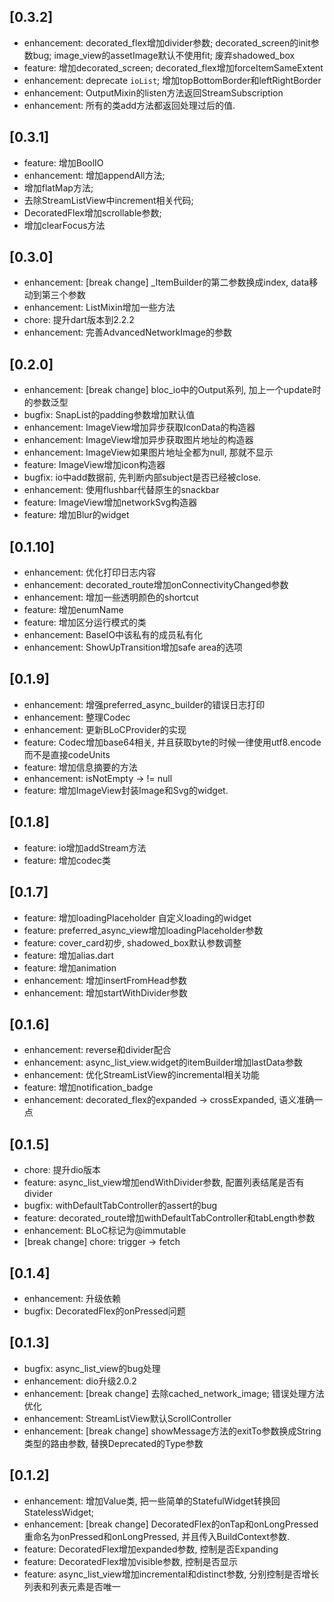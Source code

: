 ## [0.3.2]
- enhancement: decorated_flex增加divider参数; decorated_screen的init参数bug; image_view的assetImage默认不使用fit; 废弃shadowed_box
- feature: 增加decorated_screen; decorated_flex增加forceItemSameExtent
- enhancement: deprecate `ioList`; 增加topBottomBorder和leftRightBorder
- enhancement: OutputMixin的listen方法返回StreamSubscription
- enhancement: 所有的类add方法都返回处理过后的值.

## [0.3.1]
- feature: 增加BoolIO
- enhancement: 增加appendAll方法;
- 增加flatMap方法; 
- 去除StreamListView中increment相关代码; 
- DecoratedFlex增加scrollable参数; 
- 增加clearFocus方法

## [0.3.0]
- enhancement: [break change] _ItemBuilder的第二参数换成index, data移动到第三个参数
- enhancement: ListMixin增加一些方法
- chore: 提升dart版本到2.2.2
- enhancement: 完善AdvancedNetworkImage的参数

## [0.2.0]
- enhancement: [break change] bloc_io中的Output系列, 加上一个update时的参数泛型
- bugfix: SnapList的padding参数增加默认值
- enhancement: ImageView增加异步获取IconData的构造器
- enhancement: ImageView增加异步获取图片地址的构造器
- enhancement: ImageView如果图片地址全都为null, 那就不显示
- feature: ImageView增加icon构造器
- bugfix: io中add数据前, 先判断内部subject是否已经被close.
- enhancement: 使用flushbar代替原生的snackbar
- feature: ImageView增加networkSvg构造器
- feature: 增加Blur的widget

## [0.1.10]
- enhancement: 优化打印日志内容
- enhancement: decorated_route增加onConnectivityChanged参数
- enhancement: 增加一些透明颜色的shortcut
- feature: 增加enumName
- feature: 增加区分运行模式的类
- enhancement: BaseIO中该私有的成员私有化
- enhancement: ShowUpTransition增加safe area的选项

## [0.1.9]
- enhancement: 增强preferred_async_builder的错误日志打印
- enhancement: 整理Codec
- enhancement: 更新BLoCProvider的实现
- feature: Codec增加base64相关, 并且获取byte的时候一律使用utf8.encode而不是直接codeUnits
- feature: 增加信息摘要的方法
- enhancement: isNotEmpty -> != null
- feature: 增加ImageView封装Image和Svg的widget.

## [0.1.8]
- feature: io增加addStream方法
- feature: 增加codec类

## [0.1.7]
- feature: 增加loadingPlaceholder 自定义loading的widget
- feature: preferred_async_view增加loadingPlaceholder参数
- feature: cover_card初步, shadowed_box默认参数调整
- feature: 增加alias.dart
- feature: 增加animation
- enhancement: 增加insertFromHead参数
- enhancement: 增加startWithDivider参数

## [0.1.6]
- enhancement: reverse和divider配合
- enhancement: async_list_view.widget的itemBuilder增加lastData参数
- enhancement: 优化StreamListView的incremental相关功能
- feature: 增加notification_badge
- enhancement: decorated_flex的expanded -> crossExpanded, 语义准确一点

## [0.1.5]
- chore: 提升dio版本
- feature: async_list_view增加endWithDivider参数, 配置列表结尾是否有divider
- bugfix: withDefaultTabController的assert的bug
- feature: decorated_route增加withDefaultTabController和tabLength参数
- enhancement: BLoC标记为@immutable
- [break change] chore: trigger -> fetch

## [0.1.4]
- enhancement: 升级依赖
- bugfix: DecoratedFlex的onPressed问题

## [0.1.3]

- bugfix: async_list_view的bug处理
- enhancement: dio升级2.0.2
- enhancement: [break change] 去除cached_network_image; 错误处理方法优化
- enhancement: StreamListView默认ScrollController
- enhancement: [break change] showMessage方法的exitTo参数换成String类型的路由参数, 替换Deprecated的Type参数

## [0.1.2]

- enhancement: 增加Value类, 把一些简单的StatefulWidget转换回StatelessWidget;
- enhancement: [break change] DecoratedFlex的onTap和onLongPressed重命名为onPressed和onLongPressed, 并且传入BuildContext参数.
- feature: DecoratedFlex增加expanded参数, 控制是否Expanding
- feature: DecoratedFlex增加visible参数, 控制是否显示
- feature: async_list_view增加incremental和distinct参数, 分别控制是否增长列表和列表元素是否唯一
